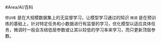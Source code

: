 #Area/AI/百科 

`预训练` 是在大规模数据集上的无监督学习，让模型学习通过的知识
`微调` 是在预训练的基础上，针对特定任务和小数据进行有监督的学习，优化模型以适应具体任务，微调时一般会冻结低层参数或让其以较低的学习率来学习，而只更新顶层参数。